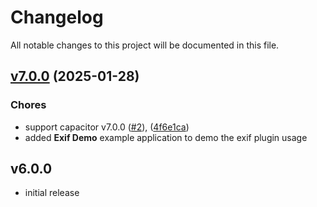 # Changelog

All notable changes to this project will be documented in this file.

## [v7.0.0](https://github.com/capacitor-community/exif/compare/v6.0.0...v7.0.0) (2025-01-28)

### Chores

- support capacitor v7.0.0 ([#2](https://github.com/capacitor-community/exif/pull/2)), ([4f6e1ca](https://github.com/capacitor-community/exif/commit/4f6e1ca92c9529729ba75bc2ff12495852c80d50))
- added **Exif Demo** example application to demo the exif plugin usage

## v6.0.0

- initial release
